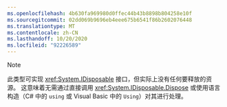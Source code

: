 ```yaml
---
ms.openlocfilehash: 4b630fa969980d0ffec44b43b8898b804258e10f
ms.sourcegitcommit: 02dd069b9696eb4eee675b6541f86b2602076448
ms.translationtype: MT
ms.contentlocale: zh-CN
ms.lasthandoff: 10/20/2020
ms.locfileid: "92226589"
---
```

> [!NOTE]
> 此类型可实现 <xref:System.IDisposable> 接口，但实际上没有任何要释放的资源。 这意味着无需通过直接调用 <xref:System.IDisposable.Dispose> 或使用语言构造（C# 中的 `using` 或 Visual Basic 中的 `Using`）对其进行处理。
